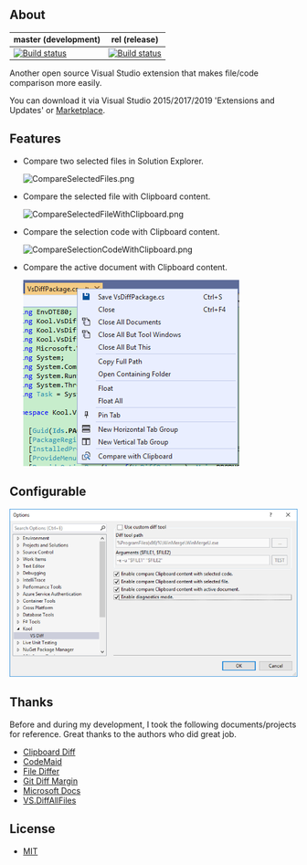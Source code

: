 ## About

 master (development)                                         | rel (release)                                                
 ------------------------------------------------------------ | ------------------------------------------------------------ 
 [![Build status](https://ci.appveyor.com/api/projects/status/q0ipkukkvnsj3dss/branch/master?svg=true)](https://ci.appveyor.com/project/heku/kool-vsdiff/branch/master) | [![Build status](https://ci.appveyor.com/api/projects/status/q0ipkukkvnsj3dss/branch/rel?svg=true)](https://ci.appveyor.com/project/heku/kool-vsdiff/branch/rel) 

Another open source Visual Studio extension that makes file/code comparison more easily.

You can download it via Visual Studio 2015/2017/2019 'Extensions and Updates' or [Marketplace](https://marketplace.visualstudio.com/items?itemName=heku.VsDiff).

## Features
- Compare two selected files in Solution Explorer.

    ![CompareSelectedFiles.png](Images/CompareSelectedFiles.png)

- Compare the selected file with Clipboard content.

    ![CompareSelectedFileWithClipboard.png](Images/CompareSelectedFileWithClipboard.png)

- Compare the selection code with Clipboard content.

    ![CompareSelectionCodeWithClipboard.png](Images/CompareSelectionCodeWithClipboard.png)

- Compare the active document with Clipboard content.

    ![CompareActiveDocumentWithClipboard.png](Images/CompareActiveDocumentWithClipboard.png)

## Configurable
![Configuration.png](Images/Configuration.png)

## Thanks

Before and during my development, I took the following documents/projects for reference. Great thanks to the authors who did great job.

- [Clipboard Diff](https://github.com/einaregilsson/ClipboardDiff)
- [CodeMaid](https://github.com/codecadwallader/codemaid)
- [File Differ](https://github.com/madskristensen/FileDiffer)
- [Git Diff Margin](https://github.com/laurentkempe/GitDiffMargin)
- [Microsoft Docs](https://docs.microsoft.com/en-us/visualstudio/extensibility/)
- [VS.DiffAllFiles](https://github.com/deadlydog/VS.DiffAllFiles)

## License

- [MIT](LICENSE)